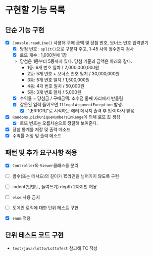 # 구현할 기능 목록

## 단순 기능 구현

- [x] `Console.readLine()` 사용해 구매 금액 및 당첨 번호, 보너스 번호 입력받기
  - [x] 당첨 번호 : `split()`으로 구분자 주고, 1-45 사이 정수인지 검사
  - [x] 로또 개수 : 1,000원에 1장
  - 당첨은 1등부터 5등까지 있다. 당첨 기준과 금액은 아래와 같다.
    - 1등: 6개 번호 일치 / 2,000,000,000원
    - 2등: 5개 번호 + 보너스 번호 일치 / 30,000,000원
    - 3등: 5개 번호 일치 / 1,500,000원
    - 4등: 4개 번호 일치 / 50,000원
    - 5등: 3개 번호 일치 / 5,000원
  - [x] 수익률 = 당첨금 / 구매금액. 소수점 둘째 자리에서 반올림
  - [x] 잘못된 입력 들어오면 `IllegalArgumentException` 발생.
    - [x] "[ERROR]"로 시작하는 에러 메시지 출력 후 입력 다시 받음
- [x] `Randoms.pickUniqueNumbersInRange`에 의해 로또 값 생성
  - [x] 로또 번호는 오름차순으로 정렬해 보여준다.
- [x] 당첨 통계를 저장 및 출력 메소드
- [x] 수익률 저장 및 출력 메소드

## 패턴 및 추가 요구사항 적용

- [x] `Controller`와 `Viewer`클래스를 분리
- [ ] 함수(또는 메서드)의 길이가 15라인을 넘어가지 않도록 구현
- [ ] indent(인덴트, 들여쓰기) depth 2까지만 허용
- [ ] `else` 사용 금지
- [ ] 도메인 로직에 대한 단위 테스트 구현
- [x] `enum` 적용


## 단위 테스트 코드 구현

- `test/java/lotto/LottoTest` 참고해 TC 작성
